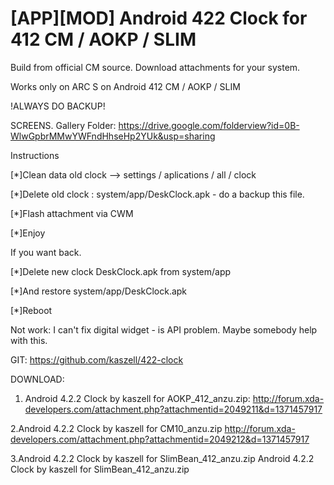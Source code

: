  [APP][MOD] Android 422 Clock for 412 CM / AOKP / SLIM
=========

Build from official CM source. Download attachments for your system.

Works only on ARC S on Android 412 CM / AOKP / SLIM

!ALWAYS DO BACKUP!

SCREENS. Gallery Folder: https://drive.google.com/folderview?id=0B-WlwGpbrMMwYWFndHhseHp2YUk&usp=sharing

Instructions


[*]Clean data old clock --> settings / aplications / all / clock


[*]Delete old clock : system/app/DeskClock.apk - do a backup this file.

[*]Flash attachment via CWM

[*]Enjoy


If you want back. 


[*]Delete new clock DeskClock.apk from system/app

[*]And restore system/app/DeskClock.apk

[*]Reboot



Not work:
I can't fix digital widget - is API problem. Maybe somebody help with this.


GIT: https://github.com/kaszell/422-clock

DOWNLOAD:
1. Android 4.2.2 Clock by kaszell for AOKP_412_anzu.zip:
http://forum.xda-developers.com/attachment.php?attachmentid=2049211&d=1371457917

2.Android 4.2.2 Clock by kaszell for CM10_anzu.zip 
http://forum.xda-developers.com/attachment.php?attachmentid=2049212&d=1371457917


3.Android 4.2.2 Clock by kaszell for SlimBean_412_anzu.zip
Android 4.2.2 Clock by kaszell for SlimBean_412_anzu.zip

